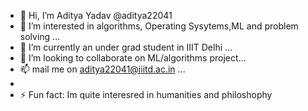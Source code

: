 - 👋 Hi, I’m Aditya Yadav @aditya22041
- 👀 I’m interested in algorithms, Operating Sysytems,ML and problem solving  ...
- 🌱 I’m currently an under grad student in IIIT Delhi ...
- 💞️ I’m looking to collaborate on ML/algorithms project...
- 📫 mail me on aditya22041@iiitd.ac.in ...
- 
- ⚡ Fun fact: Im quite interesred in humanities and philoshophy

<!---
aditya22041/aditya22041 is a ✨ special ✨ repository because its `README.md` (this file) appears on your GitHub profile.
You can click the Preview link to take a look at your changes.
--->
